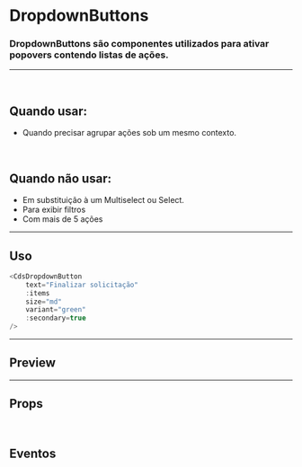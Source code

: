 # DropdownButtons

### DropdownButtons são componentes utilizados para ativar popovers contendo listas de ações.
---
<br>

## Quando usar:
- Quando precisar agrupar ações sob um mesmo contexto.

<br>

## Quando não usar:
- Em substituição à um Multiselect ou Select.
- Para exibir filtros
- Com mais de 5 ações

---

## Uso

```js
<CdsDropdownButton
	text="Finalizar solicitação"
	:items
	size="md"
	variant="green"
	:secondary=true
/>
```

---

## Preview

<PreviewBuilder
	:args
	:component="CdsDropdownButton"
	:events
/>

---

## Props

<APITable
	name="DropdownButton"
	section="props"
/>
<br>

## Eventos

<APITable
	name="DropdownButton"
	section="events"
/>
<br>

<script setup>
import { ref } from 'vue';
import CdsDropdownButton from '@/components/DropdownButton.vue';

const events = [
	'click',
	'action-click'
];

const items = ref([
	{
		name: 'Cancelar solicitação',
		icon: 'block-outline',
	},
	{
		name: 'Indeferir solicitação',
		icon: 'alert-outline',
	},
	{
		name: 'Deferir solicitação',
		icon: 'check-outline',
	},
]);

const args = ref({
	text: 'Finalizar solicitação',
	items: items,
	size: 'md',
	variant: 'green',
	secondary: true,
});
</script>
